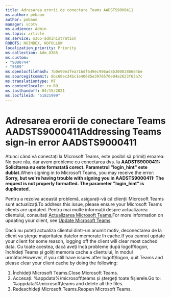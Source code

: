 ```yaml
---
title: Adresarea erorii de conectare Teams AADSTS9000411
ms.author: pebaum
author: pebaum
manager: scotv
ms.audience: Admin
ms.topic: article
ms.service: o365-administration
ROBOTS: NOINDEX, NOFOLLOW
localization_priority: Priority
ms.collection: Adm_O365
ms.custom:
- "9000744"
- "5689"
ms.openlocfilehash: 7b0e90e3fea716df649ec906ad8b3008386684be
ms.sourcegitcommit: 8bc60ec34bc1e40685e3976576e04a2623f63a7c
ms.translationtype: MT
ms.contentlocale: ro-RO
ms.lasthandoff: 04/15/2021
ms.locfileid: "51821999"
---
```

# <a name="addressing-teams-sign-in-error-aadsts9000411"></a><span data-ttu-id="9c4d1-102">Adresarea erorii de conectare Teams AADSTS9000411</span><span class="sxs-lookup"><span data-stu-id="9c4d1-102">Addressing Teams sign-in error AADSTS9000411</span></span>

<span data-ttu-id="9c4d1-103">Atunci când vă conectați la Microsoft Teams, este posibil să primiți eroarea: Ne pare rău, dar avem probleme cu conectarea dvs. la **AADSTS9000411: Solicitarea nu este formatată corect. Parametrul "login_hint" este dublat.**</span><span class="sxs-lookup"><span data-stu-id="9c4d1-103">When signing in to Microsoft Teams, you may receive the error: **Sorry, but we're having trouble with signing you in AADSTS9000411: The request is not properly formatted. The parameter "login_hint" is duplicated.**</span></span>

<span data-ttu-id="9c4d1-104">Pentru a rezolva această problemă, asigurați-vă că clienții Microsoft Teams sunt actualizați.</span><span class="sxs-lookup"><span data-stu-id="9c4d1-104">To address this issue, please ensure your Microsoft Teams clients are updated.</span></span> <span data-ttu-id="9c4d1-105">Pentru mai multe informații despre actualizarea clientului, consultați [Actualizarea Microsoft Teams.](https://support.office.com/article/Update-Microsoft-Teams-535a8e4b-45f0-4f6c-8b3d-91bca7a51db1)</span><span class="sxs-lookup"><span data-stu-id="9c4d1-105">For more information on updating your client, see [Update Microsoft Teams](https://support.office.com/article/Update-Microsoft-Teams-535a8e4b-45f0-4f6c-8b3d-91bca7a51db1).</span></span>

<span data-ttu-id="9c4d1-106">Dacă nu puteți actualiza clientul dintr-un anumit motiv, deconectarea de la client va șterge majoritatea datelor memorate în cache.</span><span class="sxs-lookup"><span data-stu-id="9c4d1-106">If you cannot update your client for some reason, logging off the client will clear most cached data.</span></span> <span data-ttu-id="9c4d1-107">Cu toate acestea, dacă aveți încă probleme după logoff/logon, închideți Teams și goliți memoria cache a clientului, în modul următor:</span><span class="sxs-lookup"><span data-stu-id="9c4d1-107">However, if you still have issues after logoff/logon, quit Teams and please clear your client cache by doing the following:</span></span>
1. <span data-ttu-id="9c4d1-108">Închideți Microsoft Teams.</span><span class="sxs-lookup"><span data-stu-id="9c4d1-108">Close Microsoft Teams.</span></span>
2. <span data-ttu-id="9c4d1-109">Accesați: %appdata%\microsoft\teams și ștergeți toate fișierele.</span><span class="sxs-lookup"><span data-stu-id="9c4d1-109">Go to: %appdata%\microsoft\teams and delete all the files.</span></span>
3. <span data-ttu-id="9c4d1-110">Redeschideți Microsoft Teams.</span><span class="sxs-lookup"><span data-stu-id="9c4d1-110">Reopen Microsoft Teams.</span></span>
